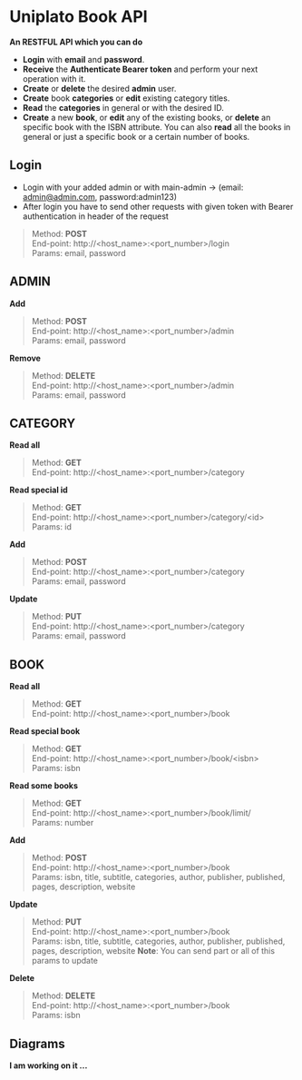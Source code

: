 # Uniplato Book API

**An RESTFUL API which you can do**

- **Login** with **email** and **password**.
- **Receive** the **Authenticate Bearer token** and perform your next operation with it.
- **Create** or **delete** the desired **admin** user.
- **Create** book **categories** or **edit** existing category titles.
- **Read** the **categories** in general or with the desired ID.
- **Create** a new **book**, or **edit** any of the existing books, or **delete** an specific book with the ISBN attribute. You can also **read** all the books in general or just a specific book or a certain number of books.

## Login

- Login with your added admin or with main-admin -> (email: admin@admin.com, password:admin123)
- After login you have to send other requests with given token with Bearer authentication in header of the request

> Method: **POST**  
> End-point: http://<host_name>:<port_number>/login  
> Params: email, password

## ADMIN

**Add**

> Method: **POST**  
> End-point: http://<host_name>:<port_number>/admin  
> Params: email, password

**Remove**

> Method: **DELETE**  
> End-point: http://<host_name>:<port_number>/admin  
> Params: email, password

## CATEGORY

**Read all**

> Method: **GET**  
> End-point: http://<host_name>:<port_number>/category

**Read special id**

> Method: **GET**  
> End-point: http://<host_name>:<port_number>/category/\<id>  
> Params: id

**Add**

> Method: **POST**  
> End-point: http://<host_name>:<port_number>/category  
> Params: email, password

**Update**

> Method: **PUT**  
> End-point: http://<host_name>:<port_number>/category  
> Params: email, password

## BOOK

**Read all**

> Method: **GET**  
> End-point: http://<host_name>:<port_number>/book

**Read special book**

> Method: **GET**  
> End-point: http://<host_name>:<port_number>/book/\<isbn>  
> Params: isbn

**Read some books**

> Method: **GET**  
> End-point: http://<host_name>:<port_number>/book/limit\/<number>  
> Params: number

**Add**

> Method: **POST**  
> End-point: http://<host_name>:<port_number>/book  
> Params: isbn, title, subtitle, categories, author, publisher, published, pages, description, website

**Update**

> Method: **PUT**  
> End-point: http://<host_name>:<port_number>/book  
> Params: isbn, title, subtitle, categories, author, publisher, published, pages, description, website
> **Note**: You can send part or all of this params to update

**Delete**

> Method: **DELETE**  
> End-point: http://<host_name>:<port_number>/book  
> Params: isbn

## Diagrams

**I am working on it ...**
